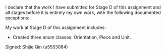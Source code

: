 I declare that the work I have submitted for Stage D of this assignment and all stages before it is entirely my own work, with the following documented exceptions:

My work at Stage D of this assignment includes:

* Created three enum classes: Orientation, Piece and Unit.

Signed: Shijie Qin (u5553084)